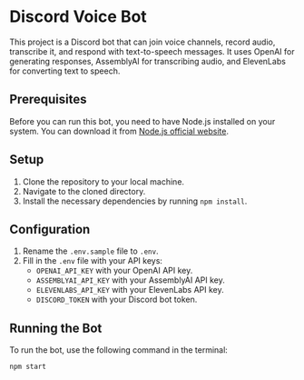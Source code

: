 # Discord Voice Bot

This project is a Discord bot that can join voice channels, record audio, transcribe it, and respond with text-to-speech messages. It uses OpenAI for generating responses, AssemblyAI for transcribing audio, and ElevenLabs for converting text to speech.

## Prerequisites

Before you can run this bot, you need to have Node.js installed on your system. You can download it from [Node.js official website](https://nodejs.org/).

## Setup

1. Clone the repository to your local machine.
2. Navigate to the cloned directory.
3. Install the necessary dependencies by running `npm install`.

## Configuration

1. Rename the `.env.sample` file to `.env`.
2. Fill in the `.env` file with your API keys:
   - `OPENAI_API_KEY` with your OpenAI API key.
   - `ASSEMBLYAI_API_KEY` with your AssemblyAI API key.
   - `ELEVENLABS_API_KEY` with your ElevenLabs API key.
   - `DISCORD_TOKEN` with your Discord bot token.

## Running the Bot

To run the bot, use the following command in the terminal:
```
npm start
```
